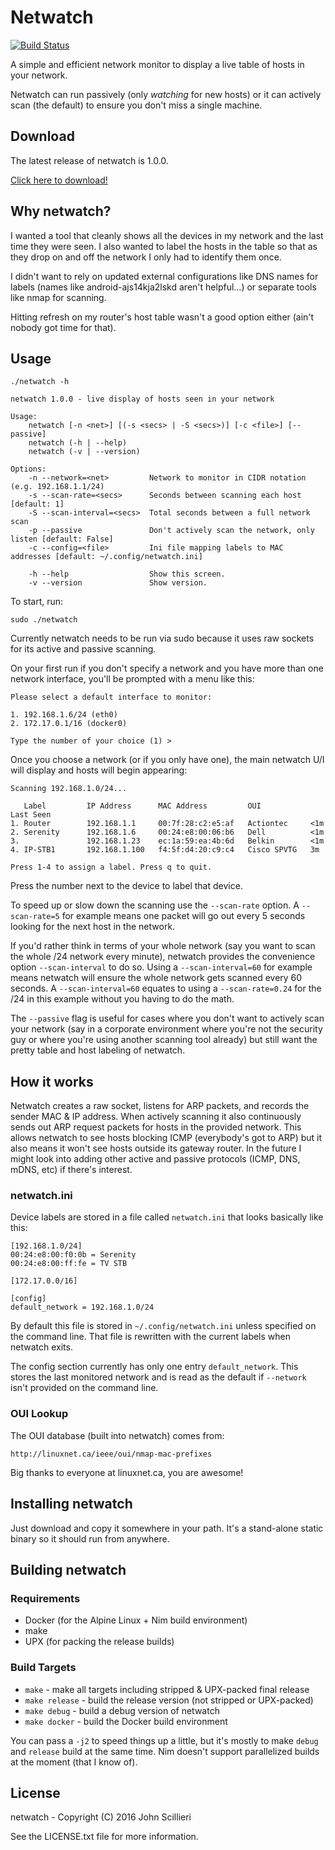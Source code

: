 # Netwatch

[![Build Status](https://travis-ci.org/johnscillieri/netwatch.svg?branch=master)](https://travis-ci.org/johnscillieri/netwatch)

A simple and efficient network monitor to display a live table of
hosts in your network.

Netwatch can run passively (only _watching_ for new hosts) or it can actively
scan (the default) to ensure you don't miss a single machine.

## Download

The latest release of netwatch is 1.0.0.

[Click here to download!](https://github.com/johnscillieri/netwatch/releases/download/v1.0.0/netwatch)

## Why netwatch?

I wanted a tool that cleanly shows all the devices in my network and the last
time they were seen. I also wanted to label the hosts in the table so that as
they drop on and off the network I only had to identify them once.

I didn't want to rely on updated external configurations like DNS names for
labels (names like android-ajs14kja2lskd aren't helpful...) or separate tools
like nmap for scanning.

Hitting refresh on my router's host table wasn't a good option either (ain't
nobody got time for that).

## Usage

    ./netwatch -h

    netwatch 1.0.0 - live display of hosts seen in your network

    Usage:
        netwatch [-n <net>] [(-s <secs> | -S <secs>)] [-c <file>] [--passive]
        netwatch (-h | --help)
        netwatch (-v | --version)

    Options:
        -n --network=<net>         Network to monitor in CIDR notation (e.g. 192.168.1.1/24)
        -s --scan-rate=<secs>      Seconds between scanning each host [default: 1]
        -S --scan-interval=<secs>  Total seconds between a full network scan
        -p --passive               Don't actively scan the network, only listen [default: False]
        -c --config=<file>         Ini file mapping labels to MAC addresses [default: ~/.config/netwatch.ini]

        -h --help                  Show this screen.
        -v --version               Show version.

To start, run:

    sudo ./netwatch

Currently netwatch needs to be run via sudo because it uses raw sockets for its
active and passive scanning.

On your first run if you don't specify a network and you have more than one
network interface, you'll be prompted with a menu like this:

    Please select a default interface to monitor:

    1. 192.168.1.6/24 (eth0)
    2. 172.17.0.1/16 (docker0)

    Type the number of your choice (1) >

Once you choose a network (or if you only have one), the main netwatch U/I will
display and hosts will begin appearing:

    Scanning 192.168.1.0/24...

       Label         IP Address      MAC Address         OUI           Last Seen
    1. Router        192.168.1.1     00:7f:28:c2:e5:af   Actiontec     <1m
    2. Serenity      192.168.1.6     00:24:e8:00:06:b6   Dell          <1m
    3.               192.168.1.23    ec:1a:59:ea:4b:6d   Belkin        <1m
    4. IP-STB1       192.168.1.100   f4:5f:d4:20:c9:c4   Cisco SPVTG   3m

    Press 1-4 to assign a label. Press q to quit.

Press the number next to the device to label that device.

To speed up or slow down the scanning use the `--scan-rate` option. A
`--scan-rate=5` for example means one packet will go out every 5 seconds looking
for the next host in the network.

If you'd rather think in terms of your whole network (say you want to scan the
whole /24 network every minute), netwatch provides the convenience option
`--scan-interval` to do so. Using a `--scan-interval=60` for example means
netwatch will ensure the whole network gets scanned every 60 seconds. A
`--scan-interval=60` equates to using a `--scan-rate=0.24` for the /24 in
this example without you having to do the math.

The `--passive` flag is useful for cases where you don't want to actively scan
your network (say in a corporate environment where you're not the security guy
or where you're using another scanning tool already) but still want the pretty
table and host labeling of netwatch.

## How it works

Netwatch creates a raw socket, listens for ARP packets, and records the sender
MAC & IP address. When actively scanning it also continuously sends out ARP
request packets for hosts in the provided network. This allows netwatch to see
hosts blocking ICMP (everybody's got to ARP) but it also means it won't see
hosts outside its gateway router. In the future I might look into adding other
active and passive protocols (ICMP, DNS, mDNS, etc) if there's interest.

### netwatch.ini

Device labels are stored in a file called `netwatch.ini` that looks basically
like this:

    [192.168.1.0/24]
    00:24:e8:00:f0:0b = Serenity
    00:24:e8:00:ff:fe = TV STB

    [172.17.0.0/16]

    [config]
    default_network = 192.168.1.0/24


By default this file is stored in `~/.config/netwatch.ini` unless specified on
the command line. That file is rewritten with the current labels when netwatch
exits.

The config section currently has only one entry `default_network`. This stores
the last monitored network and is read as the default if `--network` isn't
provided on the command line.

### OUI Lookup

The OUI database (built into netwatch) comes from:

    http://linuxnet.ca/ieee/oui/nmap-mac-prefixes

Big thanks to everyone at linuxnet.ca, you are awesome!

## Installing netwatch

Just download and copy it somewhere in your path. It's a stand-alone static
binary so it should run from anywhere.

## Building netwatch

### Requirements

* Docker (for the Alpine Linux + Nim build environment)
* make
* UPX (for packing the release builds)

### Build Targets

* `make` - make all targets including stripped & UPX-packed final release
* `make release` - build the release version (not stripped or UPX-packed)
* `make debug` - build a debug version of netwatch
* `make docker` - build the Docker build environment

You can pass a `-j2` to speed things up a little, but it's mostly to make
`debug` and `release` build at the same time. Nim doesn't support parallelized
builds at the moment (that I know of).

## License

netwatch - Copyright (C) 2016  John Scillieri

See the LICENSE.txt file for more information.


